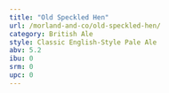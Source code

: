 ```yaml
---
title: "Old Speckled Hen"
url: /morland-and-co/old-speckled-hen/
category: British Ale
style: Classic English-Style Pale Ale
abv: 5.2
ibu: 0
srm: 0
upc: 0
---
```


